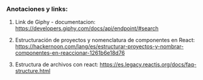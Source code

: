 ### Anotaciones y links: 
1. Link de Giphy - documentacion:
https://developers.giphy.com/docs/api/endpoint/#search

2. Estructuración de proyectos y nomenclatura de componentes en React:
https://hackernoon.com/lang/es/estructurar-proyectos-y-nombrar-componentes-en-reaccionar-1261b6e18d76

3. Estructura de archivos con react:
https://es.legacy.reactjs.org/docs/faq-structure.html